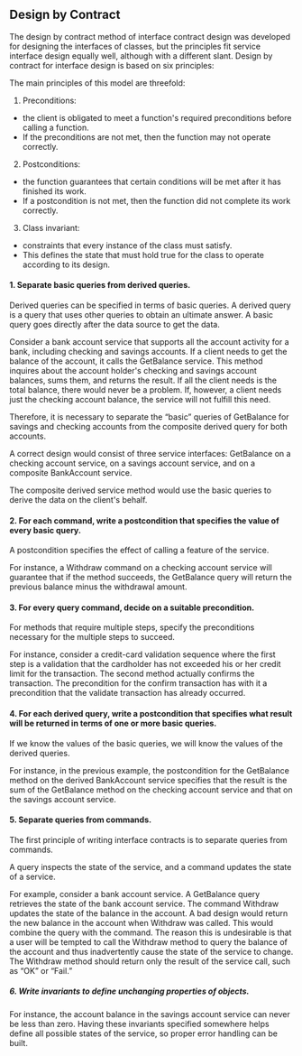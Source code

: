 ## Design by Contract

The design by contract method of interface contract design was developed for designing the interfaces of classes, but the principles fit service interface design equally well, although with a different slant. Design by contract for interface design is based on six principles:

The main principles of this model are threefold:

1. Preconditions: 
  - the client is obligated to meet a function's required preconditions before calling a function. 
  - If the preconditions are not met, then the function may not operate correctly.
2. Postconditions: 
  - the function guarantees that certain conditions will be met after it has finished its work.
  - If a postcondition is not met, then the function did not complete its work correctly.
3. Class invariant: 
  - constraints that every instance of the class must satisfy. 
  - This defines the state that must hold true for the class to operate according to its design.

#### 1. Separate basic queries from derived queries.

Derived queries can be specified in terms of basic queries. A derived query is a query that uses other queries to obtain an ultimate answer. A basic query goes directly after the data source to get the data. 

Consider a bank account service that supports all the account activity for a bank, including checking and savings accounts.
 If a client needs to get the balance of the account, it calls the GetBalance service. 
This method inquires about the account holder's checking and savings account balances, sums them, and returns the result. 
If all the client needs is the total balance, there would never be a problem. 
If, however, a client needs just the checking account balance, the service will not fulfill this need. 

Therefore, it is necessary to separate the “basic” queries of GetBalance for savings and checking accounts from the composite derived query for both accounts.

 A correct design would consist of three service interfaces: GetBalance on a checking account service, on a savings account service, and on a composite BankAccount service. 

The composite derived service method would use the basic queries to derive the data on the client's behalf.

#### 2. For each command, write a postcondition that specifies the value of every basic query.

 A postcondition specifies the effect of calling a feature of the service.

 For instance, a Withdraw command on a checking account service will guarantee that if the method succeeds, 
the GetBalance query will return the previous balance minus the withdrawal amount.

#### 3. For every query command, decide on a suitable precondition.

 For methods that require multiple steps, specify the preconditions necessary for the multiple steps to succeed. 

For instance, consider a credit-card validation sequence where the first step is a validation that the cardholder has not exceeded his or her credit limit for the transaction.
 The second method actually confirms the transaction. 
The precondition for the confirm transaction has with it a precondition that the validate transaction has already occurred.

#### 4. For each derived query, write a postcondition that specifies what result will be returned in terms of one or more basic queries.

 If we know the values of the basic queries, we will know the values of the derived queries. 

For instance, in the previous example, the postcondition for the GetBalance method on the derived BankAccount service specifies that the result is the sum of the GetBalance method on the checking account service and that on the savings account service.

#### 5. Separate queries from commands.

 The first principle of writing interface contracts is to separate queries from commands. 

A query inspects the state of the service, and a command updates the state of a service. 

For example, consider a bank account service. A GetBalance query retrieves the state of the bank account service. 
The command Withdraw updates the state of the balance in the account. 
A bad design would return the new balance in the account when Withdraw was called. 
This would combine the query with the command. 
The reason this is undesirable is that a user will be tempted to call the Withdraw method to query the balance of the account and thus inadvertently cause the state of the service to change.
 The Withdraw method should return only the result of the service call, such as “OK” or “Fail.”

##### 6. Write invariants to define unchanging properties of objects.

 For instance, the account balance in the savings account service can never be less than zero. Having these invariants specified somewhere helps define all possible states of the service, so proper error handling can be built.

